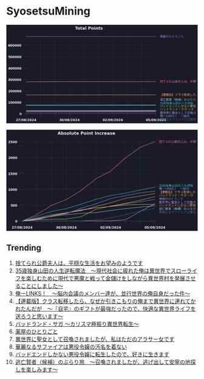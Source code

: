 # SyosetsuMining


![](https://raw.githubusercontent.com/exc4l/SyosetsuMining/main/plots/point_trend.png)

![](https://raw.githubusercontent.com/exc4l/SyosetsuMining/main/plots/point_increase.png)


## Trending

1. [捨てられ公爵夫人は、平穏な生活をお望みのようです](https://ncode.syosetu.com/n4395il/)
2. [35歳独身山田の人生逆転魔法　～現代社会に疲れた俺は異世界でスローライフを楽しむために現代で悪魔と戦って金儲けをしながら異世界村を発展させることにしました～](https://ncode.syosetu.com/n3115io/)
3. [俺ーLINKS！　～脳内会議のメンバー達が、並行世界の俺自身だった件～](https://ncode.syosetu.com/n7942io/)
4. [【連載版】クラス転移したら、なぜか引きこもりの俺まで異世界に連れてかれたんだが　～『自宅』のギフトが最強だったので、快適な異世界ライフを送ろうと思います～](https://ncode.syosetu.com/n3960io/)
5. [バッドランド・サガ ～カリスマ極振り異世界転生～](https://ncode.syosetu.com/n4990io/)
6. [薬屋のひとりごと](https://ncode.syosetu.com/n9636x/)
7. [異世界に聖女として召喚されましたが、私はただのアラサー女です](https://ncode.syosetu.com/n4293io/)
8. [華麗なるサファイアは悪役令嬢の汚名を着ない](https://ncode.syosetu.com/n5634io/)
9. [バッドエンドしかない悪役令嬢に転生したので、好きに生きます](https://ncode.syosetu.com/n6596io/)
10. [逃亡賢者（候補）のぶらり旅　〜召喚されましたが、逃げ出して安寧の地探しを楽しみます〜](https://ncode.syosetu.com/n5418hv/)
